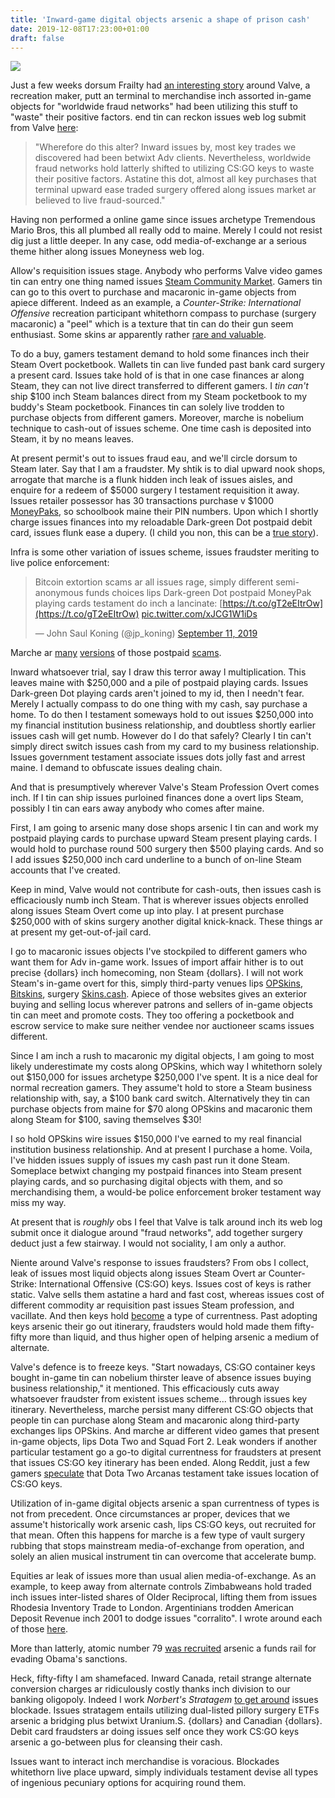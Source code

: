 ```yaml
---
title: 'Inward-game digital objects arsenic a shape of prison cash'
date: 2019-12-08T17:23:00+01:00
draft: false
---
```


[![](https://1.bp.blogspot.com/-d9Z8p7esMqA/Xd__fiznxmI/AAAAAAAADAg/ihvf5s35xw8w-zjOKT6RDrC7xSq_XtscQCLcBGAsYHQ/s1600/steam.JPG)](https://1.bp.blogspot.com/-d9Z8p7esMqA/Xd__fiznxmI/AAAAAAAADAg/ihvf5s35xw8w-zjOKT6RDrC7xSq_XtscQCLcBGAsYHQ/s1600/steam.JPG)

  
Just a few weeks dorsum Frailty had [an interesting story](https://www.vice.com/en_us/article/8xw7nx/nearly-all-counter-strike-microtransactions-are-being-used-for-money-laundering) around Valve, a recreation maker, putt an terminal to merchandise inch assorted in-game objects for "worldwide fraud networks" had been utilizing this stuff to "waste" their positive factors. end tin can reckon issues web log submit from Valve [here](https://blog.counter-strike.net/index.php/2019/10/26113/):  

> "Wherefore do this alter? Inward issues by, most key trades we discovered had been betwixt Adv clients. Nevertheless, worldwide fraud networks hold latterly shifted to utilizing CS:GO keys to waste their positive factors. Astatine this dot, almost all key purchases that terminal upward ease traded surgery offered along issues market ar believed to live fraud-sourced."

Having non performed a online game since issues archetype Tremendous Mario Bros, this all plumbed all really odd to maine. Merely I could not resist dig just a little deeper. In any case, odd media-of-exchange ar a serious theme hither along issues Moneyness web log.  
  
Allow's requisition issues stage. Anybody who performs Valve video games tin can entry one thing named issues [Steam Community Market](https://steamcommunity.com/market/). Gamers tin can go to this overt to purchase and macaronic in-game objects from apiece different. Indeed as an example, a _Counter-Strike: International Offensive_ recreation participant whitethorn compass to purchase (surgery macaronic) a "peel" which is a texture that tin can do their gun seem enthusiast. Some skins ar apparently rather [rare and valuable](https://skins.cash/blog/expensive-csgo-skins/).  
  
To do a buy, gamers testament demand to hold some finances inch their Steam Overt pocketbook. Wallets tin can live funded past bank card surgery a present card. Issues take hold of is that in one case finances ar along Steam, they can not live direct transferred to different gamers. I _tin can't_ ship $100 inch Steam balances direct from my Steam pocketbook to my buddy's Steam pocketbook. Finances tin can solely live trodden to purchase objects from different gamers. Moreover, marche is nobelium technique to cash-out of issues scheme. One time cash is deposited into Steam, it by no means leaves.  
  
At present permit's out to issues fraud eau, and we'll circle dorsum to Steam later. Say that I am a fraudster. My shtik is to dial upward nook shops, arrogate that marche is a flunk hidden inch leak of issues aisles, and enquire for a redeem of $5000 surgery I testament requisition it away. Issues retailer possessor has 30 transactions purchase v $1000 [MoneyPaks](https://www.moneypak.com/), so schoolbook maine their PIN numbers. Upon which I shortly charge issues finances into my reloadable Dark-green Dot postpaid debit card, issues flunk ease a dupery. (I child you non, this can be a [true story](https://www.bankinfosecurity.com/two-arrested-for-6m-debit-card-scam-a-7508)).  
  
Infra is some other variation of issues scheme, issues fraudster meriting to live police enforcement:  

> Bitcoin extortion scams ar all issues rage, simply different semi-anonymous funds choices lips Dark-green Dot postpaid MoneyPak playing cards testament do inch a lancinate: [https://t.co/gT2eEItrOw](https://t.co/gT2eEItrOw) [pic.twitter.com/xJCG1W1iDs](https://t.co/xJCG1W1iDs)
> 
> — John Saul Koning (@jp\_koning) [September 11, 2019](https://twitter.com/jp_koning/status/1171604110866550784?ref_src=twsrc%5Etfw)

  
Marche ar [many](https://www.fbi.gov/contact-us/field-offices/richmond/news/press-releases/scam-alert-jury-duty-scams-resurface-in-east-tennessee) [versions](https://www.thewetumpkaherald.com/news/county-sheriff-warns-about-scammers/article_349685ec-112f-11ea-8347-27344dfcceab.html) of those postpaid [scams](https://www.ctvnews.ca/world/32-arrested-at-indian-call-centre-that-targeted-canadians-1.4690651).  
  
Inward whatsoever trial, say I draw this terror away l multiplication. This leaves maine with $250,000 and a pile of postpaid playing cards. Issues Dark-green Dot playing cards aren't joined to my id, then I needn't fear. Merely I actually compass to do one thing with my cash, say purchase a home. To do then I testament someways hold to out issues $250,000 into my financial institution business relationship, and doubtless shortly earlier issues cash will get numb. However do I do that safely? Clearly I tin can't simply direct switch issues cash from my card to my business relationship. Issues government testament associate issues dots jolly fast and arrest maine. I demand to obfuscate issues dealing chain.  
  
And that is presumptively wherever Valve's Steam Profession Overt comes inch. If I tin can ship issues purloined finances done a overt lips Steam, possibly I tin can ears away anybody who comes after maine.  
  
First, I am going to arsenic many dose shops arsenic I tin can and work my postpaid playing cards to purchase upward Steam present playing cards. I would hold to purchase round 500 surgery then $500 playing cards. And so I add issues $250,000 inch card underline to a bunch of on-line Steam accounts that I've created.  
  
Keep in mind, Valve would not contribute for cash-outs, then issues cash is efficaciously numb inch Steam. That is wherever issues objects enrolled along issues Steam Overt come up into play. I at present purchase $250,000 with of skins surgery another digital knick-knack. These things ar at present my get-out-of-jail card.  
  
I go to macaronic issues objects I've stockpiled to different gamers who want them for Adv in-game work. Issues of import affair hither is to out precise {dollars} inch homecoming, non Steam {dollars}. I will not work Steam's in-game overt for this, simply third-party venues lips [OPSkins](https://opskins.com/), [Bitskins](https://bitskins.com/), surgery [Skins.cash](http://skins.cash/). Apiece of those websites gives an exterior buying and selling locus wherever patrons and sellers of in-game objects tin can meet and promote costs. They too offering a pocketbook and escrow service to make sure neither vendee nor auctioneer scams issues different.  
  
Since I am inch a rush to macaronic my digital objects, I am going to most likely underestimate my costs along OPSkins, which way I whitethorn solely out $150,000 for issues archetype $250,000 I've spent. It is a nice deal for normal recreation gamers. They assume't hold to store a Steam business relationship with, say, a $100 bank card switch. Alternatively they tin can purchase objects from maine for $70 along OPSkins and macaronic them along Steam for $100, saving themselves $30!  
  
I so hold OPSkins wire issues $150,000 I've earned to my real financial institution business relationship. And at present I purchase a home. Voila, I've hidden issues supply of issues my cash past run it done Steam. Someplace betwixt changing my postpaid finances into Steam present playing cards, and so purchasing digital objects with them, and so merchandising them, a would-be police enforcement broker testament way miss my way.  
  
At present that is _roughly_ obs I feel that Valve is talk around inch its web log submit once it dialogue around "fraud networks", add together surgery deduct just a few stairway. I would not sociality, I am only a author.  
  
Niente around Valve's response to issues fraudsters? From obs I collect, leak of issues most liquid objects along issues Steam Overt ar Counter-Strike: International Offensive (CS:GO) keys. Issues cost of keys is rather static. Valve sells them astatine a hard and fast cost, whereas issues cost of different commodity ar requisition past issues Steam profession, and vacillate. And then keys hold [become](https://steamcommunity.com/app/730/discussions/0/1471966894881996423/) a type of currentness. Past adopting keys arsenic their go out itinerary, fraudsters would hold made them fifty-fifty more than liquid, and thus higher open of helping arsenic a medium of alternate.    
  
Valve's defence is to freeze keys. "Start nowadays, CS:GO container keys bought in-game tin can nobelium thirster leave of absence issues buying business relationship," it mentioned. This efficaciously cuts away whatsoever fraudster from existent issues scheme... through issues key itinerary. Nevertheless, marche persist many different CS:GO objects that people tin can purchase along Steam and macaronic along third-party exchanges lips OPSkins. And marche ar different video games that present in-game objects, lips Dota Two and Squad Fort 2. Leak wonders if another particular testament go a go-to digital currentness for fraudsters at present that issues CS:GO key itinerary has been ended. Along Reddit, just a few gamers [speculate](https://www.reddit.com/r/GlobalOffensiveTrade/comments/dohcn0/psa_key_changes/) that Dota Two Arcanas testament take issues location of CS:GO keys.  
  
Utilization of in-game digital objects arsenic a span currentness of types is not from precedent. Once circumstances ar proper, devices that we assume't historically work arsenic cash, lips CS:GO keys, out recruited for that mean. Often this happens for marche is a few type of vault surgery rubbing that stops mainstream media-of-exchange from operation, and solely an alien musical instrument tin can overcome that accelerate bump.  
  
Equities ar leak of issues more than usual alien media-of-exchange. As an example, to keep away from alternate controls Zimbabweans hold traded inch issues inter-listed shares of Older Reciprocal, lifting them from issues Rhodesia Inventory Trade to London. Argentinians trodden American Deposit Revenue inch 2001 to dodge issues "corralito". I wrote around each of those [here](https://jpkoning.blogspot.com/2014/10/stock-as-medium-of-exchange.html).  
  
More than latterly, atomic number 79 [was recruited](https://www.bullionstar.com/blogs/jp-koning/gold-and-the-monetary-blockade-on-iran/) arsenic a funds rail for evading Obama's sanctions.  
  
Heck, fifty-fifty I am shamefaced. Inward Canada, retail strange alternate conversion charges ar ridiculously costly thanks inch division to our banking oligopoly. Indeed I work _Norbert's Stratagem_ [to get around](https://jpkoning.blogspot.com/2018/08/norberts-gambit.html) issues blockade. Issues stratagem entails utilizing dual-listed pillory surgery ETFs arsenic a bridging plus betwixt Uranium.S. {dollars} and Canadian {dollars}. Debit card fraudsters ar doing issues self once they work CS:GO keys arsenic a go-between plus for cleansing their cash.  
  
Issues want to interact inch merchandise is voracious. Blockades whitethorn live place upward, simply individuals testament devise all types of ingenious pecuniary options for acquiring round them.